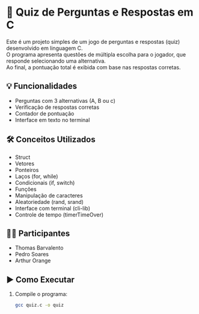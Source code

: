 # 🧠 Quiz de Perguntas e Respostas em C

Este é um projeto simples de um jogo de perguntas e respostas (quiz) desenvolvido em linguagem C.  
O programa apresenta questões de múltipla escolha para o jogador, que responde selecionando uma alternativa.  
Ao final, a pontuação total é exibida com base nas respostas corretas.

## 💡 Funcionalidades

- Perguntas com 3 alternativas (A, B ou c)
- Verificação de respostas corretas
- Contador de pontuação
- Interface em texto no terminal

## 🛠️ Conceitos Utilizados

- Struct
- Vetores
- Ponteiros
- Laços (for, while)
- Condicionais (if, switch)
- Funções
- Manipulação de caracteres
- Aleatoriedade (rand, srand)
- Interface com terminal (cli-lib)
- Controle de tempo (timerTimeOver)

## 👨‍💻 Participantes

- Thomas Barvalento  
- Pedro Soares  
- Arthur Orange

## ▶️ Como Executar

1. Compile o programa:
   ```bash
   gcc quiz.c -o quiz
